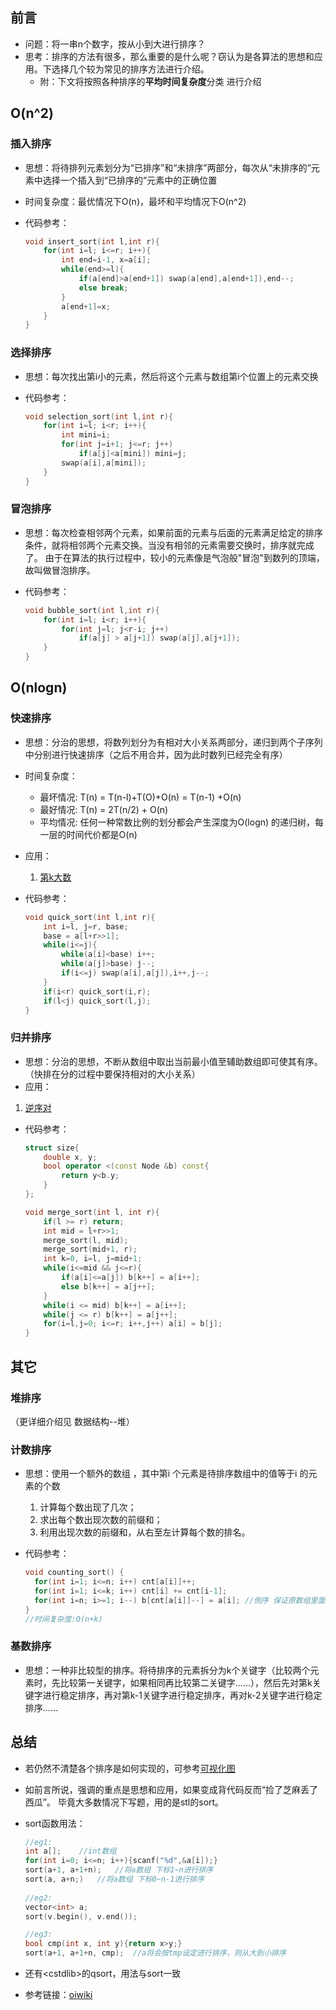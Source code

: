 ## 前言

- 问题：将一串n个数字，按从小到大进行排序？
- 思考：排序的方法有很多，那么重要的是什么呢？窃认为是各算法的思想和应用。下选择几个较为常见的排序方法进行介绍。
    - 附：下文将按照各种排序的**平均时间复杂度**分类 进行介绍

## O(n^2)

### 插入排序

- 思想：将待排列元素划分为“已排序”和“未排序”两部分，每次从“未排序的”元素中选择一个插入到“已排序的”元素中的正确位置
- 时间复杂度：最优情况下O(n)，最坏和平均情况下O(n^2)

- 代码参考：

    ```c++
    void insert_sort(int l,int r){
    	for(int i=l; i<=r; i++){
    		int end=i-1, x=a[i];
    		while(end>=l){
    			if(a[end]>a[end+1]) swap(a[end],a[end+1]),end--;
    			else break;
    		}
    		a[end+1]=x;
    	}
    }
    ```

### 选择排序

- 思想：每次找出第i小的元素，然后将这个元素与数组第i个位置上的元素交换

- 代码参考：

    ``` c++
    void selection_sort(int l,int r){
    	for(int i=l; i<r; i++){
    		int mini=i;
    		for(int j=i+1; j<=r; j++)
    			if(a[j]<a[mini]) mini=j;
    		swap(a[i],a[mini]);
    	}
    }
    ```

### 冒泡排序

- 思想：每次检查相邻两个元素，如果前面的元素与后面的元素满足给定的排序条件，就将相邻两个元素交换。当没有相邻的元素需要交换时，排序就完成了。
    由于在算法的执行过程中，较小的元素像是气泡般"冒泡"到数列的顶端，故叫做冒泡排序。

- 代码参考：

    ``````c++
    void bubble_sort(int l,int r){
    	for(int i=l; i<r; i++){
    		for(int j=l; j<r-i; j++)
    			if(a[j] > a[j+1]) swap(a[j],a[j+1]);
    	}
    }
    ``````

## O(nlogn)

### 快速排序

- 思想：分治的思想，将数列划分为有相对大小关系两部分，递归到两个子序列中分别进行快速排序（之后不用合并，因为此时数列已经完全有序）

- 时间复杂度：
  
    - 最坏情况: T(n) = T(n-l)+T(O)+O(n) = T(n-1) +O(n)
    - 最好情况: T(n) = 2T(n/2) + O(n)
    - 平均情况: 任何一种常数比例的划分都会产生深度为O(logn) 的递归树，每一层的时间代价都是O(n)
    
- 应用：

    1. [第k大数](https://github.com/Evfidiw/acm-blog/blob/main/code/1_basic/topics/luoguP1138.cpp)
    
- 代码参考：

    ```c++
    void quick_sort(int l,int r){
    	int i=l, j=r, base;
    	base = a[l+r>>1];
    	while(i<=j){
    		while(a[i]<base) i++;
    		while(a[j]>base) j--;	
    		if(i<=j) swap(a[i],a[j]),i++,j--;
    	}
    	if(i<r) quick_sort(i,r);
    	if(l<j) quick_sort(l,j);
    }
    ```

### 归并排序

- 思想：分治的思想，不断从数组中取出当前最小值至辅助数组即可使其有序。（快排在分的过程中要保持相对的大小关系）
- 应用：
  
1. [逆序对](https://github.com/Evfidiw/acm-blog/blob/main/code/1_basic/topics/luoguP1908.cpp)
   
- 代码参考：

    ``````c++
    struct size{
        double x, y;
        bool operator <(const Node &b) const{
    		return y<b.y;
    	}
    };
    
    void merge_sort(int l, int r){
    	if(l >= r) return;
    	int mid = l+r>>1;
    	merge_sort(l, mid);
    	merge_sort(mid+1, r);
    	int k=0, i=l, j=mid+1;
    	while(i<=mid && j<=r){
    		if(a[i]<=a[j]) b[k++] = a[i++];
    		else b[k++] = a[j++];
    	}
    	while(i <= mid) b[k++] = a[i++];
    	while(j <= r) b[k++] = a[j++];
    	for(i=l,j=0; i<=r; i++,j++) a[i] = b[j];
    }
    ``````

## 其它

### 堆排序

（更详细介绍见 数据结构--堆）

### 计数排序

- 思想：使用一个额外的数组 ，其中第i 个元素是待排序数组中的值等于i 的元素的个数

    1. 计算每个数出现了几次；
    2. 求出每个数出现次数的前缀和；
    3. 利用出现次数的前缀和，从右至左计算每个数的排名。

- 代码参考：

    ``````c++
    void counting_sort() {
      for(int i=1; i<=n; i++) cnt[a[i]]++;
      for(int i=1; i<=k; i++) cnt[i] += cnt[i-1];
      for(int i=n; i>=1; i--) b[cnt[a[i]]--] = a[i]; //倒序 保证原数组里面相同项相对位置不变
    }
    //时间复杂度:O(n+k)
    ``````

### 基数排序

- 思想：一种非比较型的排序。将待排序的元素拆分为k个关键字（比较两个元素时，先比较第一关键字，如果相同再比较第二关键字……），然后先对第k关键字进行稳定排序，再对第k-1关键字进行稳定排序，再对k-2关键字进行稳定排序……

## 总结

- 若仍然不清楚各个排序是如何实现的，可参考[可视化图](https://visualgo.net/zh/sorting)

- 如前言所说，强调的重点是思想和应用，如果变成背代码反而“捡了芝麻丢了西瓜”。
    毕竟大多数情况下写题，用的是stl的sort。

- sort函数用法：

    ```c++
    //eg1:
    int a[];	//int数组
    for(int i=0; i<=n; i++){scanf("%d",&a[i]);}
    sort(a+1, a+1+n);	//将a数组 下标1~n进行排序
    sort(a, a+n;)	//将a数组 下标0~n-1进行排序
        
    //eg2:
    vector<int> a;
    sort(v.begin(), v.end());
    
    //eg3:
    bool cmp(int x, int y){return x>y;}
    sort(a+1, a+1+n, cmp);	//a将会按tmp设定进行排序，则从大到小排序
    ```

- 还有\<cstdlib>的qsort，用法与sort一致
  
- 参考链接：[oiwiki](https://oi-wiki.org/basic/sort-intro/)